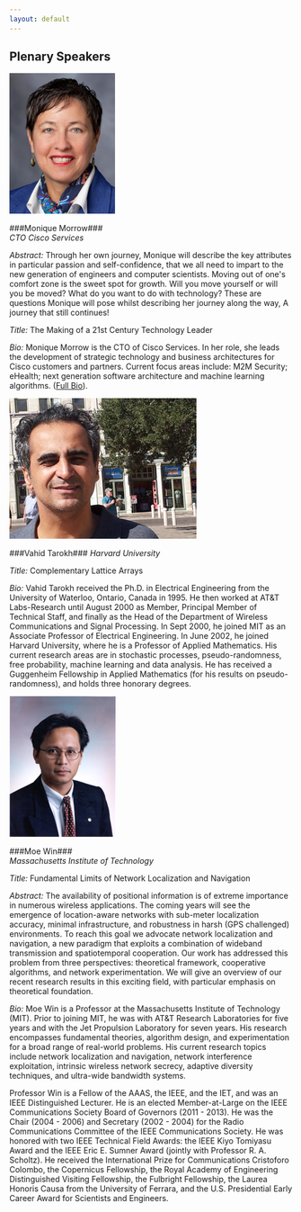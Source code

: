 ```yaml
---
layout: default
---
```


## Plenary Speakers ##

![Monique Marrow](images/Morrow.jpg)

###Monique Morrow###  
*CTO Cisco Services*

*Abstract:* Through her own journey, Monique will describe the key attributes in particular passion and self-confidence, that we all need to impart to the new generation of engineers and computer scientists. Moving out of one's comfort zone is the sweet spot for growth.  Will you move yourself or will you be moved? What do you want to do with technology? These are questions Monique will pose whilst describing her journey along the way, A journey that still continues!

*Title:* The Making of a 21st Century Technology Leader

*Bio:* Monique Morrow is the CTO of Cisco Services. In her role, she leads the development of strategic technology and business architectures for Cisco customers and partners. Current focus areas include:  M2M Security; eHealth; next generation software architecture and machine learning algorithms. ([Full Bio](files/morrow.pdf)).


![Vahid Tarokh](images/Tarokh.jpg)

###Vahid Tarokh###
*Harvard University*

*Title:* Complementary Lattice Arrays

*Bio:* Vahid Tarokh received the Ph.D. in Electrical Engineering from the University of Waterloo, Ontario, Canada in 1995. He then worked at AT&T Labs-Research until August 2000 as Member, Principal Member of Technical Staff, and finally as the Head of the Department of Wireless Communications and Signal Processing.  In Sept 2000, he joined MIT as an Associate Professor of Electrical Engineering. In June 2002, he joined Harvard University, where he is a Professor of Applied Mathematics. His current research areas are in stochastic processes, pseudo-randomness, free probability, machine learning and data analysis.  He has received a Guggenheim Fellowship in Applied Mathematics (for his results on pseudo-randomness), and holds three honorary degrees.


![Moe Win](images/Win.jpg)

###Moe Win###  
*Massachusetts Institute of Technology*

*Title:* Fundamental Limits of Network Localization and Navigation

*Abstract:* The availability of positional information is of extreme importance in numerous wireless applications. The coming years will see the emergence of location-aware networks with sub-meter localization accuracy, minimal infrastructure, and robustness in harsh (GPS challenged) environments. To reach this goal we advocate network localization and navigation, a new paradigm that exploits a combination of wideband transmission and spatiotemporal cooperation. Our work has addressed this problem from three perspectives: theoretical framework, cooperative algorithms, and network experimentation. We will give an overview of our recent research results in this exciting field, with particular emphasis on theoretical foundation.

*Bio:* Moe Win is a Professor at the Massachusetts Institute of Technology (MIT). Prior to joining MIT, he was with AT&T Research Laboratories for five years and with the Jet Propulsion Laboratory for seven years. His research encompasses fundamental theories, algorithm design, and experimentation for a broad range of real-world problems. His current research topics include network localization and navigation, network interference exploitation, intrinsic wireless network secrecy, adaptive diversity techniques, and ultra-wide bandwidth systems.

Professor Win is a Fellow of the AAAS, the IEEE, and the IET, and was an IEEE Distinguished Lecturer. He is an elected Member-at-Large on the IEEE Communications Society Board of Governors (2011 - 2013). He was the Chair (2004 - 2006) and Secretary (2002 - 2004) for the Radio Communications Committee of the IEEE Communications Society. He was honored with two IEEE Technical Field Awards: the IEEE Kiyo Tomiyasu Award and the IEEE Eric E. Sumner Award (jointly with Professor R. A. Scholtz). He received the International Prize for Communications Cristoforo Colombo, the Copernicus Fellowship, the Royal Academy of Engineering Distinguished Visiting Fellowship, the Fulbright Fellowship, the Laurea Honoris Causa from the University of Ferrara, and the U.S. Presidential Early Career Award for Scientists and Engineers. 
